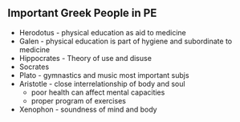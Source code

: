 ## Important Greek People in PE
- Herodotus - physical education as aid to medicine
- Galen - physical education is part of hygiene and subordinate to medicine
- Hippocrates - Theory of use and disuse
- Socrates
- Plato - gymnastics and music most important subjs
- Aristotle - close interrelationship of body and soul 
	- poor health can affect mental capacities
	- proper program of exercises
- Xenophon - soundness of mind and body

